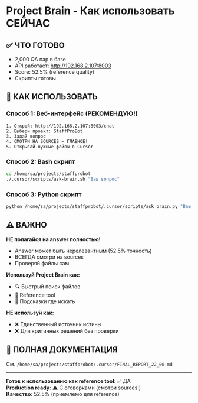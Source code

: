 # Project Brain - Как использовать СЕЙЧАС

## ✅ ЧТО ГОТОВО

- 2,000 QA пар в базе
- API работает: http://192.168.2.107:8003
- Score: 52.5% (reference quality)
- Скрипты готовы

## 🚀 КАК ИСПОЛЬЗОВАТЬ

### Способ 1: Веб-интерфейс (РЕКОМЕНДУЮ!)
```
1. Открой: http://192.168.2.107:8003/chat
2. Выбери проект: StaffProBot
3. Задай вопрос
4. СМОТРИ НА SOURCES ← ГЛАВНОЕ!
5. Открывай нужные файлы в Cursor
```

### Способ 2: Bash скрипт
```bash
cd /home/sa/projects/staffprobot
./.cursor/scripts/ask-brain.sh "Ваш вопрос"
```

### Способ 3: Python скрипт
```bash
python /home/sa/projects/staffprobot/.cursor/scripts/ask_brain.py "Ваш вопрос"
```

## ⚠️ ВАЖНО

**НЕ полагайся на answer полностью!**
- Answer может быть нерелевантным (52.5% точность)
- ВСЕГДА смотри на sources
- Проверяй файлы сам

**Используй Project Brain как:**
- 🔍 Быстрый поиск файлов
- 📖 Reference tool
- 🎯 Подсказки где искать

**НЕ используй как:**
- ❌ Единственный источник истины
- ❌ Для критичных решений без проверки

## 📖 ПОЛНАЯ ДОКУМЕНТАЦИЯ

См. `/home/sa/projects/staffprobot/.cursor/FINAL_REPORT_22_00.md`

---

**Готов к использованию как reference tool**: ✅ ДА  
**Production ready**: ⚠️ С оговорками (смотри sources!)  
**Качество**: 52.5% (приемлемо для reference)
